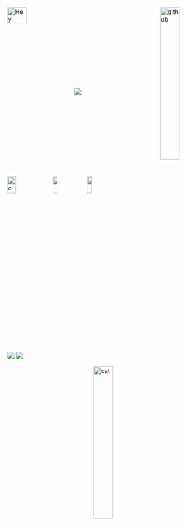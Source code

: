 <img align="center" src="https://cdn.dribbble.com/users/4770/screenshots/300576/attachments/12205/hey-1.png" alt="Hey" width="30%" height="10%">
<img align="right" src="https://media.giphy.com/media/du3J3cXyzhj75IOgvA/giphy.gif" alt="github" width="30%" height="30%">
<a href="https://github.com/97krihop/github-readme-stats"><img align="center" src="https://github-readme-stats.vercel.app/api/top-langs/?username=97krihop&layout=compact&theme=tokyonight" /></a>
  </br>
<img src="https://i1.wp.com/slfgchurch.com/wp-content/uploads/2019/08/lets-connect-1.png?ssl=1" alt="connect" width="20%" height="10%">
<a href="https://www.hackerrank.com/97krihop"><img src="https://additionalknowledge.files.wordpress.com/2017/12/hackerrank.png?w=600" height="10%" ; width="15%" ;></img></a>
<a href="https://www.linkedin.com/in/kristoffer-larsen-hopland-1391a814a/"><img src="https://logos-world.net/wp-content/uploads/2020/04/Linkedin-Logo-2011%E2%80%932019.png" height="10%" ; width="15%" ; margin-left:20px;></img></a>

![](https://komarev.com/ghpvc/?username=97krihop&color=gray)
![](https://visitor-badge.glitch.me/badge?page_id=97krihop.97krihop)

<img align="right" src="https://media.giphy.com/media/3oKIPnAiaMCws8nOsE/giphy.gif?cid=ecf05e47p9ti2pxjdhv5yol5g21vcjrfwfnjclddsriibzpq&rid=giphy.gif" alt="cat" width="30%" height="30%">
